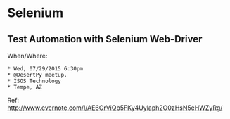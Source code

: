 # Selenium 

## Test Automation with Selenium Web-Driver 


When/Where:

	* Wed, 07/29/2015 6:30pm
	* @DesertPy meetup.
	* ISOS Technology
	* Tempe, AZ

Ref: 
http://www.evernote.com/l/AE6GrViQb5FKy4Uylaph2O0zHsN5eHWZyRg/
